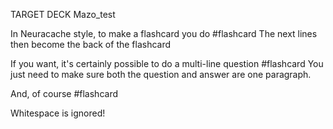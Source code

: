 TARGET DECK
Mazo_test

In Neuracache style, to make a flashcard you do #flashcard
The next lines then become the back of the flashcard
<!--ID: 1745850367545-->





If you want, it's certainly possible to
do a multi-line question #flashcard
You just need to make sure both
the question and answer are one paragraph.
<!--ID: 1745850367592-->




And, of course #flashcard


Whitespace is ignored!
<!--ID: 1745850367633-->


